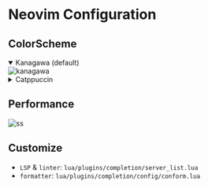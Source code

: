 # Neovim Configuration

## ColorScheme

<details open>
    <summary>Kanagawa (default)</summary>
    <img src="https://files.catbox.moe/y7aczj.png" alt="kanagawa">
</details>

<details>
    <summary>Catppuccin</summary>
    <img src="https://files.catbox.moe/ngqx39.png" alt="catppuccin">
</details>

## Performance

![ss](https://files.catbox.moe/2dznwc.png)

## Customize

- `LSP` & `linter`: `lua/plugins/completion/server_list.lua`
- `formatter`: `lua/plugins/completion/config/conform.lua`
